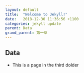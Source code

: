 ```yaml
---
layout: default
title:  "Welcome to Jekyll!"
date:   2018-12-30 11:36:56 +1100
categories: jekyll update
parent: Data
grand_parent: 第一章
---
```

## Data

* This is a page in the third dolder
